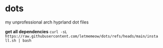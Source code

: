 # dots
my unprofessional arch hyprland dot files

**get all dependencies**
```curl -sL https://raw.githubusercontent.com/letmemeow/dots/refs/heads/main/install.sh | bash```
